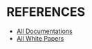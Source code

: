
# REFERENCES


- [All Documentations](https://docs.aws.amazon.com/)
- [All White Papers](https://aws.amazon.com/whitepapers/?whitepapers-main.sort-by=item.additionalFields.sortDate&whitepapers-main.sort-order=desc)

